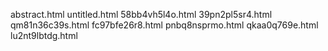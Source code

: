 abstract.html
untitled.html
58bb4vh5l4o.html
39pn2pl5sr4.html
qm81n36c39s.html
fc97bfe26r8.html
pnbq8nsprmo.html
qkaa0q769e.html
lu2nt9lbtdg.html